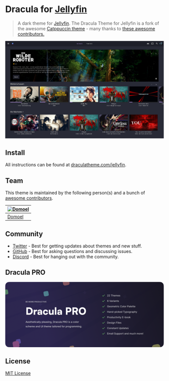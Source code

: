 # Dracula for [Jellyfin](https://jellyfin.org)

> A dark theme for [Jellyfin](https://jellyfin.org).
> The Dracula Theme for Jellyfin is a fork of the awesome [Catppuccin theme](https://github.com/catppuccin/jellyfin) - many thanks to [these awesome contributors.](https://github.com/catppuccin/jellyfin/graphs/contributors)

![Screenshot](./screenshot.png)

## Install

All instructions can be found at [draculatheme.com/jellyfin](https://draculatheme.com/jellyfin).

## Team

This theme is maintained by the following person(s) and a bunch of [awesome contributors](https://github.com/dracula/jellyfin/graphs/contributors).

| [![Domoel](https://github.com/Domoel.png?size=100)](https://github.com/Domoel) |
| ------------------------------------------------------------------------------ |
| [Domoel](https://github.com/Domoel)                                            |

## Community

- [Twitter](https://twitter.com/draculatheme) - Best for getting updates about themes and new stuff.
- [GitHub](https://github.com/dracula/dracula-theme/discussions) - Best for asking questions and discussing issues.
- [Discord](https://draculatheme.com/discord-invite) - Best for hanging out with the community.

## Dracula PRO

[![Dracula PRO](./.github/dracula-pro.png)](https://draculatheme.com/pro)

## License

[MIT License](./LICENSE)
